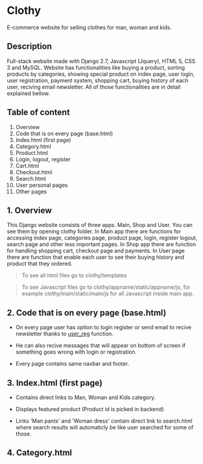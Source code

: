 # Clothy
E-commerce website for selling clothes for man, woman and kids.

## Description
Full-stack website made with Django 2.7, Javascript (Jquery), HTML 5, CSS 3 and MySQL. Website has functionalities like buying a product, sorting products by categories, showing special product on index page, user login, user registration, payment system, shopping cart, buying history of each user, reciving email newsletter. All of those functionalities are in detail explained bellow.

## Table of content
1. Overview
2. Code that is on every page (base.html)
2. Index.html (first page)
3. Category.html
4. Product.html
5. Login, logout, register
6. Cart.html
7. Checkout.html
8. Search.html
9. User personal pages
10. Other pages

## 1. Overview
This Django website consists of three apps. Main, Shop and User. You can see them by opening clothy folder. 
In Main app there are functions for accessing index page, categories page, product page, login, register logout, search page and other less important pages.
In Shop app there are function for handling shopping cart, checkout page and payments.
In User page there are function that enable each user to see their buying history and product that they ordered.

> To see all html files go to clothy/templates

> To see Javascript files go to clothy/appname/static/appname/js, for example clothy/main/static/main/js for all Javascript inside main app.

## 2. Code that is on every page (base.html)
- On every page user has option to login register or send email to recive newsletter thanks to [user_reg](https://github.com/nciganovic/Clothy/blob/master/clothy/main/views.py) function. 

- He can also recive messages that will appear on bottom of screen if something goes wrong with login or registration.

- Every page contains same navbar and footer.

## 3. Index.html (first page)

- Contains direct links to Man, Woman and Kids category.

- Displays featured product (Product id is picked in backend)

- Links 'Man pants' and 'Woman dress' contain direct link to search.html where search results will automaticly be like user searched for some of those.

## 4. Category.html
